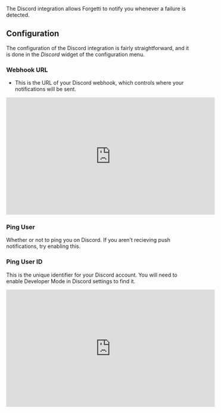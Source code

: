 The Discord integration allows Forgetti to notify you whenever a failure is detected.

## Configuration
The configuration of the Discord integration is fairly straightforward, and it is done in the <i>Discord</i> widget of the configuration menu.

### Webhook URL
* This is the URL of your Discord webhook, which controls where your notifications will be sent.

<iframe width="560" height="315" src="https://www.youtube.com/embed/fKksxz2Gdnc?si=qAnOLKe9vVRCQx3U" title="YouTube video player" frameborder="0" allow="accelerometer; autoplay; clipboard-write; encrypted-media; gyroscope; picture-in-picture; web-share" referrerpolicy="strict-origin-when-cross-origin" allowfullscreen></iframe>

### Ping User
Whether or not to ping you on Discord. If you aren't recieving push notifications, try enabling this.

### Ping User ID
This is the unique identifier for your Discord account. You will need to enable Developer Mode in Discord settings to find it.

<iframe width="560" height="315" src="https://www.youtube.com/embed/1T0L4c9hWTo?si=K6leNSm5IUFMzx6k" title="YouTube video player" frameborder="0" allow="accelerometer; autoplay; clipboard-write; encrypted-media; gyroscope; picture-in-picture; web-share" referrerpolicy="strict-origin-when-cross-origin" allowfullscreen></iframe>